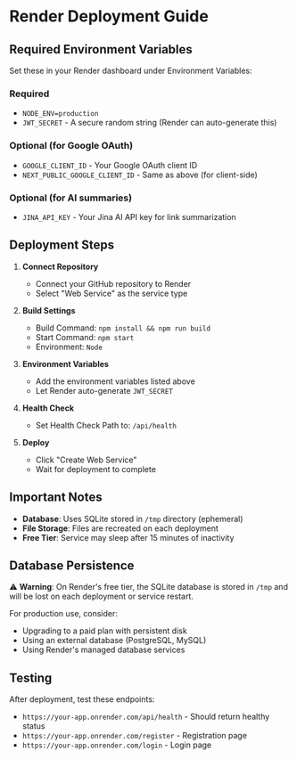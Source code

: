 # Render Deployment Guide

## Required Environment Variables

Set these in your Render dashboard under Environment Variables:

### Required
- `NODE_ENV=production`
- `JWT_SECRET` - A secure random string (Render can auto-generate this)

### Optional (for Google OAuth)
- `GOOGLE_CLIENT_ID` - Your Google OAuth client ID
- `NEXT_PUBLIC_GOOGLE_CLIENT_ID` - Same as above (for client-side)

### Optional (for AI summaries)
- `JINA_API_KEY` - Your Jina AI API key for link summarization

## Deployment Steps

1. **Connect Repository**
   - Connect your GitHub repository to Render
   - Select "Web Service" as the service type

2. **Build Settings**
   - Build Command: `npm install && npm run build`
   - Start Command: `npm start`
   - Environment: `Node`

3. **Environment Variables**
   - Add the environment variables listed above
   - Let Render auto-generate `JWT_SECRET`

4. **Health Check**
   - Set Health Check Path to: `/api/health`

5. **Deploy**
   - Click "Create Web Service"
   - Wait for deployment to complete

## Important Notes

- **Database**: Uses SQLite stored in `/tmp` directory (ephemeral)
- **File Storage**: Files are recreated on each deployment
- **Free Tier**: Service may sleep after 15 minutes of inactivity

## Database Persistence

⚠️ **Warning**: On Render's free tier, the SQLite database is stored in `/tmp` and will be lost on each deployment or service restart.

For production use, consider:
- Upgrading to a paid plan with persistent disk
- Using an external database (PostgreSQL, MySQL)
- Using Render's managed database services

## Testing

After deployment, test these endpoints:
- `https://your-app.onrender.com/api/health` - Should return healthy status
- `https://your-app.onrender.com/register` - Registration page
- `https://your-app.onrender.com/login` - Login page
